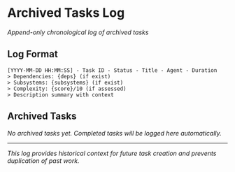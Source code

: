 # Archived Tasks Log

*Append-only chronological log of archived tasks*

## Log Format
```
[YYYY-MM-DD HH:MM:SS] - Task ID - Status - Title - Agent - Duration
> Dependencies: {deps} (if exist)
> Subsystems: {subsystems} (if exist)
> Complexity: {score}/10 (if assessed)
> Description summary with context
```

## Archived Tasks

*No archived tasks yet. Completed tasks will be logged here automatically.*

---
*This log provides historical context for future task creation and prevents duplication of past work.* 